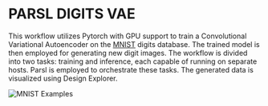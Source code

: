 # PARSL DIGITS VAE
This workflow utilizes Pytorch with GPU support to train a Convolutional Variational Autoencoder on the [MNIST](https://en.wikipedia.org/wiki/MNIST_database) digits database. The trained model is then employed for generating new digit images. The workflow is divided into two tasks: training and inference, each capable of running on separate hosts. Parsl is employed to orchestrate these tasks. The generated data is visualized using Design Explorer. 

![MNIST Examples](https://upload.wikimedia.org/wikipedia/commons/f/f7/MnistExamplesModified.png)
